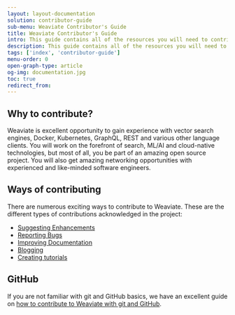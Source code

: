 ```yaml
---
layout: layout-documentation
solution: contributor-guide
sub-menu: Weaviate Contributor's Guide
title: Weaviate Contributor's Guide
intro: This guide contains all of the resources you will need to contribute to Weaviate..
description: This guide contains all of the resources you will need to contribute to Weaviate.
tags: ['index', 'contributor-guide']
menu-order: 0
open-graph-type: article
og-img: documentation.jpg
toc: true
redirect_from:
---
```


## Why to contribute?

Weaviate is excellent opportunity to gain experience with vector search engines, Docker, Kubernetes, GraphQL, REST and various other language clients. You will work on the forefront of search, ML/AI and cloud-native technologies, but most of all, you be part of an amazing open source project. You will also get amazing networking opportunities with experienced and like-minded software engineers.
     
## Ways of contributing

There are numerous exciting ways to contribute to Weaviate. These are the different types of contributions acknowledged in the project:

* [Suggesting Enhancements](./suggesting-enhancements.html)
* [Reporting Bugs](./reporting-bugs.html)
* [Improving Documentation](./improving-docs.html)
* [Blogging](./writing-blogs.html)
* [Creating tutorials](./creating-tutorials.html)

## GitHub

If you are not familiar with git and GitHub basics, we have an excellent guide on [how to contribute to Weaviate with git and GitHub](./git-and-github.html).
